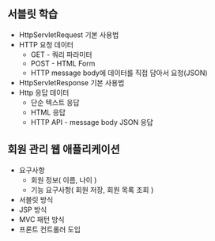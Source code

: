 ## 서블릿 학습
+ HttpServletRequest 기본 사용법
+ HTTP 요청 데이터
  + GET - 쿼리 파라미터
  + POST - HTML Form
  + HTTP message body에 데이터를 직접 담아서 요청(JSON)
+ HttpServletResponse 기본 사용법
+ Http 응답 데이터
  + 단순 텍스트 응답
  + HTML 응답
  + HTTP API - message body JSON 응답

## 회원 관리 웹 애플리케이션
+ 요구사항
  + 회원 정보( 이름, 나이 )
  + 기능 요구사항( 회원 저장, 회원 목록 조회 )
+ 서블릿 방식
+ JSP 방식
+ MVC 패턴 방식
+ 프론트 컨트롤러 도입 
